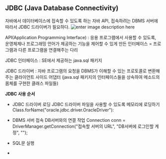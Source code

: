 ## JDBC (Java Database Connectivity)
자바에서 데이터베이스에 접속할 수 있도록 하는 자바 API, 접속하려는 DBMS 서버에 따라서 JDBC 드라이버가 필요하다.
![enter image description here](https://lh3.googleusercontent.com/t77uGoOSR-gs_rIB5Ltt3DwFxJccvdEXg8AeMPta-9KwjS0rGkSwkaAjiITAySQPJPMuzLGOooU)

API(Application Programming Interface) 
: 응용 프로그램에서 사용할 수 있도록, 운영체제나 프로그래밍 언어가 제공하는 기능을 제어할 수 있게 만든 인터페이스
= 프로그램과 다른 프로그램을 연결해주는 다리

JDBC 인터페이스
: SE에서 제공하는 java.sql 패키지

JDBC 드라이버
: 자바 프로그램의 요청을 DBMS가 이해할 수 있는 프로토콜로 변환해주는 클라이언트 사이드 어댑터
(java.sql 패키지의 인터페이스들을 상속하여 메소드의 몸체를 구현한 클래스 파일들)

**JDBC 사용 순서**
- JDBC 드라이버 로딩
JDBC 드라이버 파일을 사용할 수 있도록 메모리에 로딩하기
Class.forName("oracle.jdbc.driver.OracleDriver"):

- DBMS 서버 접속
DB서버와의 연결 작업
Connection conn = DriverManager.getConnection("접속할 서버의 URL", "DB서버에 로그인할 계정", "");

- SQL문 실행
- 



<!--stackedit_data:
eyJoaXN0b3J5IjpbLTYyMTIxMzE1NSwyMzg0NTI3MjUsMTgyNz
QxMDkzMywtMTg0MzY2MTA4NSwtMTM2MTU5NTgzOSwxNDc4NTUz
NjI2LDExMTE2Nzk4NzYsODM3NDU0NTM2LDE1NjE2Njg1NjYsLT
E2NzgyNDkwMzRdfQ==
-->